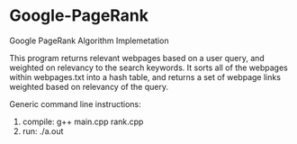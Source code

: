 # Google-PageRank
Google PageRank Algorithm Implemetation

This program returns relevant webpages based on a user query, and weighted on relevancy to the search keywords.
It sorts all of the webpages within webpages.txt into a hash table, and returns a set of webpage links weighted based on relevancy of the query. 

Generic command line instructions:
1) compile: g++ main.cpp rank.cpp
2) run: ./a.out
